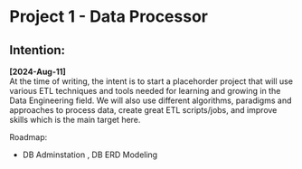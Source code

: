 <!--Reminder: In VS code to preview Markdown files you -> **Ctrl + K, then V**-->
# Project 1 - Data Processor

## Intention:
**[2024-Aug-11]**  
At the time of writing, the intent is to start a placehorder project that will use various ETL techniques and tools needed for learning and growing in the Data Engineering field. We will also use different algorithms, paradigms and approaches to process data, create great ETL scripts/jobs, and improve skills which is the main target here.

Roadmap:

- DB Adminstation , DB ERD Modeling  

